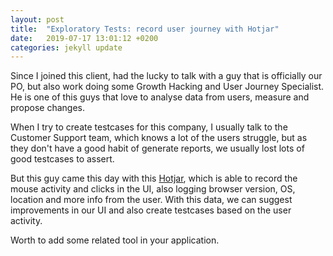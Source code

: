 ```yaml
---
layout: post
title:  "Exploratory Tests: record user journey with Hotjar"
date:   2019-07-17 13:01:12 +0200
categories: jekyll update
---
```

Since I joined this client, had the lucky to talk with a guy that is officially our PO, but also work doing some Growth Hacking and User Journey Specialist. He is one of this guys that love to analyse data from users, measure and propose changes. 

When I try to create testcases for this company, I usually talk to the Customer Support team, which knows a lot of the users struggle, but as they don't have a good habit of generate reports, we usually lost lots of good testcases to assert.

But this guy came this day with this [Hotjar][hotjar], which is able to record the mouse activity and clicks in the UI, also logging browser version, OS, location and more info from the user. With this data, we can suggest improvements in our UI and also create testcases based on the user activity. 

Worth to add some related tool in your application.

[hotjar]: https://www.hotjar.com/tour

